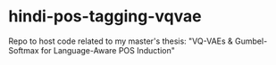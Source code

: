 # hindi-pos-tagging-vqvae
Repo to host code related to my master's thesis: "VQ-VAEs &amp; Gumbel-Softmax for Language-Aware POS Induction"
